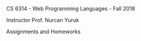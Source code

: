 CS 6314 - Web Programming Languages -  Fall 2018

Instructor Prof. Nurcan Yuruk

Assignments and Homeworks

